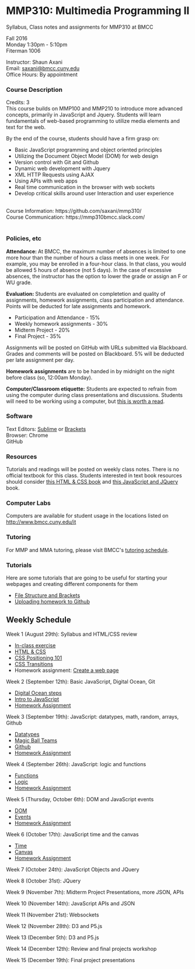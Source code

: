 # MMP310: Multimedia Programming II
Syllabus, Class notes and assignments for MMP310 at BMCC


Fall 2016 <br/>
Monday 1:30pm - 5:10pm <br/>
Fiterman 1006 <br/> 

Instructor: Shaun Axani <br/>
Email: saxani@bmcc.cuny.edu <br/>
Office Hours: By appointment <br/>

<h3> Course Description </h3>
Credits: 3 <br/>
This course builds on MMP100 and MMP210 to introduce more advanced concepts, primarily in JavaScript and Jquery. Students will learn fundamentals of web-based programming to utilize media elements and text for the web. <br/>

By the end of the course, students should have a firm grasp on: <br/>
<ul>
<li>Basic JavaScript programming and object oriented principles</li>
<li>Utilizing the Document Object Model (DOM) for web design </li>
<li>Version control with Git and Github </li>
<li>Dynamic web development with Jquery </li>
<li>XML HTTP Requests using AJAX </li>
<li>Using APIs with web apps </li>
<li>Real time communication in the browser with web sockets</li>
<li>Develop critical skills around user Interaction and user experience </li>
</ul>

<br/>
Course Information: https://github.com/saxani/mmp310/ <br/>
Course Communication: https://mmp310bmcc.slack.com/ <br/>
<br/>

<h3>Policies, etc </h3>

<b>Attendance: </b>At BMCC, the maximum number of absences is limited to one more hour than the number of hours a class meets in one week. For example, you may be enrolled in a four-hour class. In that class, you would be allowed 5 hours of absence (not 5 days). In the case of excessive absences, the instructor has the option to lower the grade or assign an F or WU grade.
</br>

<b>Evaluation: </b>Students are evaluated on completetion and quality of assignments, homework assignments, class participation and attendance. Points will be deducted for late assignments and homework. <br/>
<ul>
  <li>Participation and Attendance - 15%</li>
  <li>Weekly homework assignments - 30%</li>
  <li>Midterm Project - 20%</li>
  <li>Final Project - 35%</li>
</ul>

Assignments will be posted on GitHub with URLs submitted via Blackboard. Grades and comments will be posted on Blackboard. 5% will be deducted per late assignment per day. 
<br/>

<b>Homework assignments</b> are to be handed in by midnight on the night before class (so, 12:00am Monday). <br/>

<b>Computer/Classroom etiquette:</b> Students are expected to refrain from using the computer during class presentations and discussions. Students will need to be working using a computer, but <a href="https://medium.com/@cshirky/why-i-just-asked-my-students-to-put-their-laptops-away-7f5f7c50f368#.sxywlun1f">this is worth a read</a>.

<h3>Software</h3>

Text Editors: <a href="https://www.sublimetext.com/" target="_blank">Sublime</a> or <a href="http://brackets.io/" target="_blank">Brackets</a> <br />
Browser: Chrome <br />
GitHub
<br/>

<h3>Resources</h3>

Tutorials and readings will be posted on weekly class notes. There is no official textbook for this class. Students interested in text book resources should consider <a href="http://www.htmlandcssbook.com/" target="_blank">this HTML & CSS book</a> and <a href="http://www.htmlandcssbook.com/" target="_blank">this JavaScript and JQuery</a> book. 

<h3>Computer Labs</h3>

Computers are available for student usage in the locations listed on http://www.bmcc.cuny.edu/it

<h3>Tutoring</h3>

For MMP and MMA tutoring, please visit BMCC's <a href="http://www.bmcc.cuny.edu/lrc/schedule.jsp" target="_blank">tutoring schedule</a>.

<h3>Tutorials</h3>
Here are some tutorials that are going to be useful for starting your webpages and creating different components for them
<ul>
<li><a href="https://docs.google.com/presentation/d/1SSQSmb6z-V5ppWpLiHsfRT4sqO8FysiqmAKhzqdh4pE/edit#slide=id.p">File Structure and Brackets</a></li>
<li><a href="https://docs.google.com/presentation/d/1IfGw-su8vU48sqdUO4sE-sWOFD5KrzNz_2xuYz__D0U/edit#slide=id.p">Uploading homework to Github</a></li>
</ul>

<h2>Weekly Schedule</h2>
Week 1 (August 29th): Syllabus and HTML/CSS review
<ul>
<li><a href="https://github.com/saxani/mmp310/tree/master/Week%201">In-class exercise</a></li>
<li><a href="https://docs.google.com/presentation/d/1nzqk6-i4EYoavxRnHHQqLUZv6hMBsCahqatzl1WTp4k/edit?usp=sharing">HTML & CSS</a></li>
<li><a href="http://alistapart.com/article/css-positioning-101">CSS Positioning 101</a></li>
<li><a href="https://developer.mozilla.org/en-US/docs/Web/CSS/CSS_Transitions/Using_CSS_transitions">CSS Transitions</a></li>
<li>Homework assignment: <a href="https://github.com/saxani/mmp310/tree/master/Week%201">Create a web page</a></li>
</ul>

Week 2 (September 12th): Basic JavaScript, Digital Ocean, Git
<ul>
<li><a href="https://docs.google.com/presentation/d/1m9d10sPCetznteG4g8kfo4rjr2xW5Knkh4x2u_3gdj8/edit#slide=id.p">Digital Ocean steps</a></li>
<li><a href="http://104.131.210.180:8080/index.html">Intro to JavaScript</a></li>
<li><a href="https://github.com/saxani/mmp310/tree/master/week-2">Homework Assignment</a></li>

</ul>

Week 3 (September 19th): JavaScript: datatypes, math, random, arrays, Github
<ul>
<li><a href="http://104.131.210.180:8092/index.html">Datatypes</a></li>
<li><a href="http://104.131.210.180:8092/randomPairs.html">Magic Ball Teams</a></li>
<li><a href="https://docs.google.com/presentation/d/14a1oC6qGu8AjrfUBazd2EIlaQ8bwA4LS2rmBehLzZpc/edit#slide=id.p">Github</a></li>
<li><a href="https://github.com/saxani/mmp310/tree/master/week-3">Homework Assignment</a></li>
</ul>

Week 4 (September 26th): JavaScript: logic and functions
<ul>
<li><a href="http://shaunaxani.com/cuny/mmp310/week4/functions.html">Functions</a></li>
<li><a href="http://shaunaxani.com/cuny/mmp310/week4/logic.html">Logic</a></li>
<li><a href="https://github.com/saxani/mmp310/tree/master/week-4">Homework Assignment</a></li>
</ul>

Week 5 (Thursday, October 6th): DOM and JavaScript events
<ul>
<li><a href="http://shaunaxani.com/cuny/mmp310/week5/dom.html">DOM</a></li>
<li><a href="http://shaunaxani.com/cuny/mmp310/week5/events.html">Events</a></li>
<li><a href="https://github.com/saxani/mmp310/blob/master/week-5">Homework Assignment</a></li>
</ul>
Week 6 (October 17th): JavaScript time and the canvas
<ul>
<li><a href="http://shaunaxani.com/cuny/mmp310/week6/time.html">Time</a></li>
<li><a href="http://shaunaxani.com/cuny/mmp310/week6/canvas.html">Canvas</a></li>
<li><a href="https://github.com/saxani/mmp310/tree/master/week-6">Homework Assignment</a></li>
</ul>
Week 7 (October 24th): JavaScript Objects and JQuery

Week 8 (October 31st): JQuery

Week 9 (November 7th): Midterm Project Presentations, more JSON, APIs

Week 10 (November 14th): JavaScript APIs and JSON

Week 11 (November 21st): Websockets

Week 12 (November 28th): D3 and P5.js

Week 13 (December 5th): D3 and P5.js

Week 14 (December 12th): Review and final projects workshop

Week 15 (December 19th): Final project presentations

